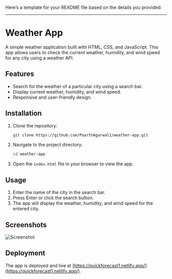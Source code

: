 Here’s a template for your README file based on the details you provided:

---

# Weather App

A simple weather application built with HTML, CSS, and JavaScript. This app allows users to check the current weather, humidity, and wind speed for any city using a weather API.

## Features

- Search for the weather of a particular city using a search bar.
- Display current weather, humidity, and wind speed.
- Responsive and user-friendly design.

## Installation

1. Clone the repository:

    ```bash
    git clone https://github.com/PaarthAgarwal1/weather-app.git
    ```

2. Navigate to the project directory:

    ```bash
    cd weather-app
    ```

3. Open the `index.html` file in your browser to view the app.

## Usage

1. Enter the name of the city in the search bar.
2. Press Enter or click the search button.
3. The app will display the weather, humidity, and wind speed for the entered city.

## Screenshots

![Screenshot](image/view.png)

## Deployment

The app is deployed and live at [https://quickforecast1.netlify.app/](https://quickforecast1.netlify.app/).

